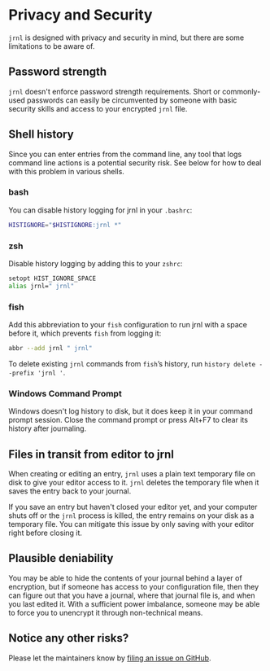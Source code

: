 # Privacy and Security

`jrnl` is designed with privacy and security in mind, but there are some
limitations to be aware of.

## Password strength

`jrnl` doesn't enforce password strength requirements. Short or commonly-used
passwords can easily be circumvented by someone with basic security skills
and access to your encrypted `jrnl` file.

## Shell history

Since you can enter entries from the command line, any tool
that logs command line actions is a potential security risk. See
below for how to deal with this problem in various shells.

### bash

You can disable history logging for jrnl in your `.bashrc`:

``` sh
HISTIGNORE="$HISTIGNORE:jrnl *"
```

### zsh

Disable history logging by adding this to your `zshrc`:

``` sh
setopt HIST_IGNORE_SPACE
alias jrnl=" jrnl"
```

### fish

Add this abbreviation to your `fish` configuration to run jrnl with
a space before it, which prevents `fish` from logging it:

``` sh
abbr --add jrnl " jrnl"
```

To delete existing `jrnl` commands from `fish`’s history, run
`history delete --prefix 'jrnl '`.

### Windows Command Prompt

Windows doesn't log history to disk, but it does keep it in your command
prompt session. Close the command prompt or press Alt+F7 to clear its
history after journaling.

## Files in transit from editor to jrnl

When creating or editing an entry, `jrnl` uses a plain text temporary file on disk
to give your editor access to it. `jrnl` deletes the temporary file when it
saves the entry back to your journal.

If you save an entry but haven't closed your editor yet, and your computer shuts
off or the `jrnl` process is killed, the entry remains on your disk as a
temporary file. You can mitigate this issue by only saving with your editor
right before closing it.

## Plausible deniability

You may be able to hide the contents of your journal behind a layer of encryption,
but if someone has access to your configuration file, then they can figure out that
you have a journal, where that journal file is, and when you last edited it.
With a sufficient power imbalance, someone may be able to force you to unencrypt
it through non-technical means.

## Notice any other risks?

Please let the maintainers know by [filing an issue on GitHub](https://github.com/jrnl-org/jrnl/issues).